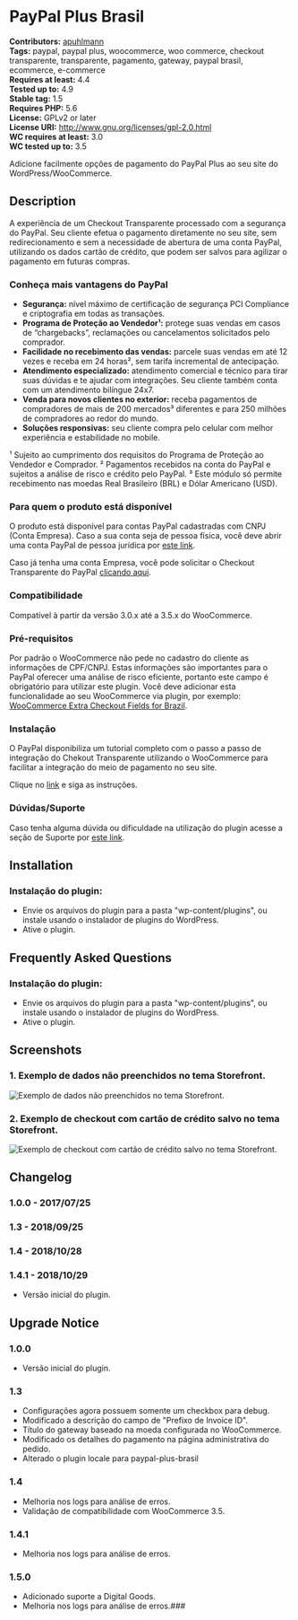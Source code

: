 # PayPal Plus Brasil #
**Contributors:** [apuhlmann](https://profiles.wordpress.org/apuhlmann)  
**Tags:** paypal, paypal plus, woocommerce, woo commerce, checkout transparente, transparente, pagamento, gateway, paypal brasil, ecommerce, e-commerce  
**Requires at least:** 4.4  
**Tested up to:** 4.9  
**Stable tag:** 1.5  
**Requires PHP:** 5.6  
**License:** GPLv2 or later  
**License URI:** http://www.gnu.org/licenses/gpl-2.0.html  
**WC requires at least:** 3.0  
**WC tested up to:** 3.5  

Adicione facilmente opções de pagamento do PayPal Plus ao seu site do WordPress/WooCommerce.

## Description ##

A experiência de um Checkout Transparente processado com a segurança do PayPal. Seu cliente efetua o pagamento diretamente no seu site, sem redirecionamento e sem a necessidade de abertura de uma conta PayPal, utilizando os dados cartão de crédito, que podem ser salvos para agilizar o pagamento em futuras compras.

### Conheça mais vantagens do PayPal ###

* **Segurança:** nível máximo de certificação de segurança PCI Compliance e criptografia em todas as transações.
* **Programa de Proteção ao Vendedor¹:** protege suas vendas em casos de “chargebacks”, reclamações ou cancelamentos solicitados pelo comprador.
* **Facilidade no recebimento das vendas:** parcele suas vendas em até 12 vezes e receba em 24 horas², sem tarifa incremental de antecipação.
* **Atendimento especializado:** atendimento comercial e técnico para tirar suas dúvidas e te ajudar com integrações. Seu cliente também conta com um atendimento bilíngue 24x7.
* **Venda para novos clientes no exterior:** receba pagamentos de compradores de mais de 200 mercados³ diferentes e para 250 milhões de compradores ao redor do mundo.
* **Soluções responsivas:** seu cliente compra pelo celular com melhor experiência e estabilidade no mobile.

¹ Sujeito ao cumprimento dos requisitos do Programa de Proteção ao Vendedor e Comprador.
² Pagamentos recebidos na conta do PayPal e sujeitos a análise de risco e crédito pelo PayPal.
³ Este módulo só permite recebimento nas moedas Real Brasileiro (BRL) e Dólar Americano (USD).

### Para quem o produto está disponível ###

O produto está disponível para contas PayPal cadastradas com CNPJ (Conta Empresa). Caso a sua conta seja de pessoa física, você deve abrir uma conta PayPal de pessoa jurídica por [este link](https://www.paypal.com/bizsignup/).

Caso já tenha uma conta Empresa, você pode solicitar o Checkout Transparente do PayPal [clicando aqui](https://www.paypal.com/br/webapps/mpp/paypal-payments-pro/woocomerce#woocommerce).

### Compatibilidade ###

Compatível à partir da versão 3.0.x até a 3.5.x do WooCommerce.

### Pré-requisitos ###

Por padrão o WooCommerce não pede no cadastro do cliente as informações de CPF/CNPJ. Estas informações são importantes para o PayPal oferecer uma análise de risco eficiente, portanto este campo é obrigatório para utilizar este plugin.
Você deve adicionar esta funcionalidade ao seu WooCommerce via plugin, por exemplo: [WooCommerce Extra Checkout Fields for Brazil](http://wordpress.org/plugins/woocommerce-extra-checkout-fields-for-brazil/).

### Instalação ###

O PayPal disponibiliza um tutorial completo com o passo a passo de integração do Chekout Transparente utilizando o WooCommerce para facilitar a integração do meio de pagamento no seu site.

Clique no [link](https://www.paypal.com/br/webapps/mpp/paypal-payments-pro/woocomerce) e siga as instruções.

### Dúvidas/Suporte ###

Caso tenha alguma dúvida ou dificuldade na utilização do plugin acesse a seção de Suporte por [este link](https://wordpress.org/support/plugin/paypal-plus-brasil).

## Installation ##

### Instalação do plugin: ###

* Envie os arquivos do plugin para a pasta "wp-content/plugins", ou instale usando o instalador de plugins do WordPress.
* Ative o plugin.

## Frequently Asked Questions ##

### Instalação do plugin: ###

* Envie os arquivos do plugin para a pasta "wp-content/plugins", ou instale usando o instalador de plugins do WordPress.
* Ative o plugin.

## Screenshots ##

### 1. Exemplo de dados não preenchidos no tema Storefront. ###
![Exemplo de dados não preenchidos no tema Storefront.](http://ps.w.org/paypal-plus-brasil/assets/screenshot-1.jpg)

### 2. Exemplo de checkout com cartão de crédito salvo no tema Storefront. ###
![Exemplo de checkout com cartão de crédito salvo no tema Storefront.](http://ps.w.org/paypal-plus-brasil/assets/screenshot-2.jpg)


## Changelog ##

### 1.0.0 - 2017/07/25 ###

### 1.3 - 2018/09/25 ###

### 1.4 - 2018/10/28 ###

### 1.4.1 - 2018/10/29 ###

* Versão inicial do plugin.

## Upgrade Notice ##

### 1.0.0 ###

* Versão inicial do plugin.

### 1.3 ###

* Configurações agora possuem somente um checkbox para debug.
* Modificado a descrição do campo de "Prefixo de Invoice ID".
* Título do gateway baseado na moeda configurada no WooCommerce.
* Modificado os detalhes do pagamento na página administrativa do pedido.
* Alterado o plugin locale para paypal-plus-brasil

### 1.4 ###

* Melhoria nos logs para análise de erros.
* Validação de compatibilidade com WooCommerce 3.5.

### 1.4.1 ###

* Melhoria nos logs para análise de erros.

### 1.5.0

* Adicionado suporte a Digital Goods.
* Melhoria nos logs para análise de erros.###
